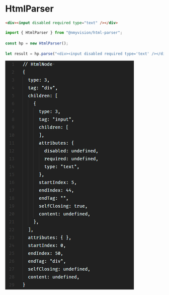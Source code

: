 # HtmlParser

```html
<div><input disabled required type="text" /></div>
```

```js
import { HtmlParser } from "@nmyvision/html-parser";

const hp = new HtmlParser();

let result = hp.parse("<div><input disabled required type='text' /></div>");
```

![Screenshot](docs/output-screenshot.png)
